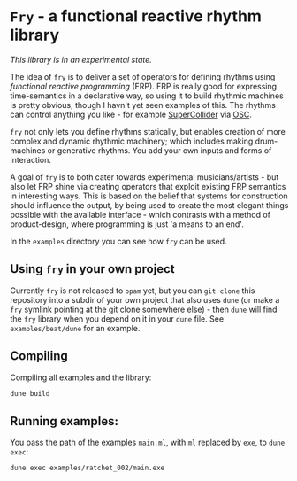 # `Fry` - a functional reactive rhythm library

*This library is in an experimental state.*

The idea of `fry` is to deliver a set of operators for defining rhythms 
using *functional reactive programming* (FRP). 
FRP is really good for expressing time-semantics in a declarative way, 
so using it to build rhythmic machines is 
pretty obvious, though I havn't yet seen examples of this. 
The rhythms can control anything you like - for example 
[SuperCollider](https://supercollider.github.io/) via 
[OSC](https://en.wikipedia.org/wiki/Open_Sound_Control). 

`fry` not only lets you define rhythms statically, but enables
creation of more complex and dynamic rhythmic machinery;
which includes making drum-machines or generative rhythms. You 
add your own inputs and forms of interaction.

A goal of `fry` is to both cater towards experimental musicians/artists - 
but also let FRP shine via creating operators that exploit existing FRP semantics in 
interesting ways.
This is based on the belief that systems for construction should influence the output,
by being used to create the most elegant things possible with the available 
interface - which contrasts with a method of product-design, where 
programming is just 'a means to an end'.

In the `examples` directory you can see how `fry` can be used.

## Using `fry` in your own project

Currently `fry` is not released to `opam` yet, but you can `git clone` 
this repository into a subdir of your own
project that also uses `dune` (or make a `fry` symlink pointing at the
git clone somewhere else)  - then `dune` 
will find the `fry` library when you depend on it in your `dune` file.
See `examples/beat/dune` for an example.

## Compiling

Compiling all examples and the library:
```bash
dune build
```

## Running examples:

You pass the path of the examples `main.ml`, with `ml` replaced by `exe`, 
to `dune exec`:
```bash
dune exec examples/ratchet_002/main.exe
```

